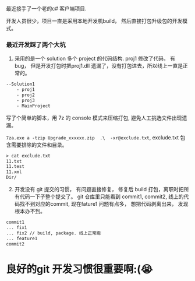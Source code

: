 最近接手了一个老的c# 客户端项目.

开发人员很少，项目一直是采用本地开发机build， 然后直接打包升级包的开发模式。

### 最近开发踩了两个大坑

1. 采用的是一个 solution 多个 project 的代码结构. proj1 修改了代码， 有 bug， 但是开发打包时把proj1.dll 遗漏了，没有打包进去，所以线上一直是正常的。

``` bash
--Solution1
    - proj1
    - proj2
    - proj3
    - MainProject
```

写了个简单的脚本，用 7z 的 console 模式来压缩打包, 避免人工挑选文件出现遗漏。

`7za.exe a -tzip Upgrade_xxxxxx.zip  .\  -xr@exclude.txt`, exclude.txt 包含需要排除的文件和目录。

``` txt
> cat exclude.txt
11.txt
11.test
11.xml
Dir/
```

2. 开发没有 git 提交的习惯， 有问题直接修复， 修复后 build 打包，离职时把所有代码一下子整个提交了。 git 仓库里只能看到 commit1, commit2,  线上的代码找不到对应的commit, 现在fature1 问题有点多， 想把代码剥离出来， 发现根本办不到。

``` bash
commit1
... fix1
... fix2 // build, package. 线上正常跑
... feature1
commit2
```

**良好的git 开发习惯很重要啊:(😭**
================